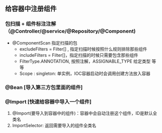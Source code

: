 ## 给容器中注册组件
### 包扫描 + 组件标注注解（@Controller/@service/@Repository/@Component)
- @ComponentScan 指定扫描的包
    - excludeFilters = Filter[] , 指定扫描时候按照什么规则排除那些组件
    - includeFilters = Filter[]，指定扫描的时候只需要包含那些组件
    - FilterType.ANNOTATION, 按照注解，ASSIGNABLE_TYPE 给定类型 等等
    - Scope : singleton: 单实例，IOC容器启动时会调用创建方法放入容器

### @Bean [导入第三方包里面的组件]

### @Import [快速给容器中导入一个组件]
1. @Import(要导入到容器中的组件)：容器中会自动注册这个组件，ID是默认全类名
2. ImportSelector: 返回需要导入的组件全类名